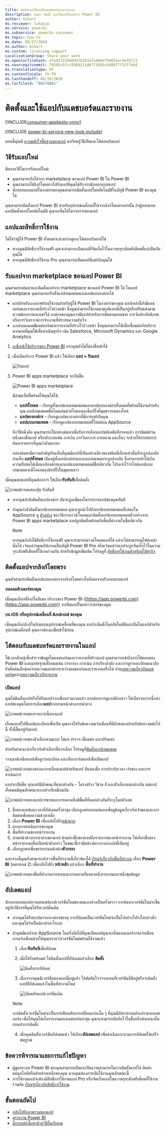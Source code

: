 ```yaml
---
title: ติดตั้งและใช้แอปกับแดชบอร์ดและรายงาน
description: ค้นหา ติดตั้ง และใช้แอปในบริการ Power BI
author: mihart
ms.reviewer: lukaszp
ms.service: powerbi
ms.subservice: powerbi-consumer
ms.topic: how-to
ms.date: 08/17/2020
ms.author: mihart
ms.custom: licensing support
LocalizationGroup: Share your work
ms.openlocfilehash: d7ad3722b609d76383a7a404ef94655ec9ef8711
ms.sourcegitcommit: 7d505cb7cc9360211d67f1056cb488f7f15ffab4
ms.translationtype: HT
ms.contentlocale: th-TH
ms.lasthandoff: 08/19/2020
ms.locfileid: "88578081"
---
```

# <a name="install-and-use-apps-with-dashboards-and-reports-in-power-bi"></a>ติดตั้งและใช้แอปกับแดชบอร์ดและรายงาน

[!INCLUDE[consumer-appliesto-ynny](../includes/consumer-appliesto-ynny.md)]

[!INCLUDE [power-bi-service-new-look-include](../includes/power-bi-service-new-look-include.md)]

ตอนนี้คุณมี [ความเข้าใจพื้นฐานของแอป](end-user-apps.md) มาเรียนรู้วิธีเปิดและโต้ตอบกับแอป 

## <a name="ways-to-get-a-new-app"></a>วิธีรับแอปใหม่
มีหลายวิธีในการรับแอปใหม่:
* คุณสามารถรับได้จาก marketplace ของแอป Power BI ใน Power BI
* คุณสามารถใช้ลิงก์โดยตรงไปยังแอปที่คุณได้รับจากนักออกแบบแอป 
* นักออกแบบแอปในองค์กรของคุณสามารถติดตั้งแอปโดยอัตโนมัติในบัญชี Power BI ของคุณได้

คุณสามารถติดตั้งแอป Power BI สำหรับอุปกรณ์เคลื่อนที่ได้จากลิงก์โดยตรงเท่านั้น ถ้าผู้ออกแบบแอปติดตั้งแอปโดยอัตโนมัติ คุณจะเห็นได้ในรายการของแอป

## <a name="apps-and-licenses"></a>แอปและสิทธิ์การใช้งาน
ไม่ใช่ว่าผู้ใช้ Power BI ทั้งหมดจะสามารถดูและโต้ตอบกับแอปได้ 
- หากคุณมีสิทธิ์การใช้งานฟรี คุณจะสามารถเปิดแอปที่จัดเก็บไว้ในความจุระดับพรีเมียมที่แบ่งปันกับคุณได้  
- หากคุณมีสิทธิ์การใช้งาน Pro คุณสามารถเปิดแอปที่แชร์กับคุณได้

## <a name="get-the-app-from-the-power-bi-apps-marketplace"></a>รับแอปจาก marketplace ของแอป Power BI

คุณสามารถค้นหาและติดตั้งแอปจาก marketplace ของแอป Power BI ได้ ในแอป marketplace คุณสามารถรับทั้งแอปเทมเพลตและแอปแบบองค์กรได้

- แอปสำหรับ*องค์กร*พร้อมใช้งานสำหรับผู้ใช้ Power BI ในองค์กรของคุณ แอปเหล่านี้ยังมีแดชบอร์ดและรายงานที่สร้างไว้ล่วงหน้า ซึ่งคุณสามารถใช้งานตามรูปแบบที่เป็นอยู่หรือปรับแต่งตามความต้องการและแชร์ได้ องค์กรของคุณอาจมีแอปสำหรับการติดตามยอดขาย การวัดประสิทธิภาพ หรือการวิเคราะห์การจ้างงานที่ประสบความสำเร็จ
- *แอปเทมเพลต*มีแดชบอร์ดและรายงานที่สร้างไว้ล่วงหน้า ซึ่งคุณสามารถใช้เพื่อเชื่อมต่อกับบริการมากมายที่คุณใช้เพื่อดำเนินธุรกิจ เช่น Salesforce, Microsoft Dynamics และ Google Analytics

1. [ลงชื่อเข้าใช้บริการของ Power BI](./end-user-sign-in.md) หากคุณยังไม่ได้ลงชื่อเข้าใช้ 

1. เมื่อเปิดบริการ Power BI แล้ว ให้เลือก **แอป > รับแอป** 

    ![รับแอป  ](./media/end-user-app-view/power-bi-get-apps.png)

1. Power BI apps marketplace จะเปิดขึ้น

   ![Power BI apps marketplace](./media/end-user-app-view/power-bi-app-marketplace.png)

   มีสามแท็บที่พร้อมให้คุณได้ใช้:
   * **แอปทั้งหมด** - เรียกดูทั้งแอปแบบเทมเพลตและแอปแบบองค์กรทั้งหมดที่พร้อมใช้งานสำหรับคุณ แอปเทมเพลตนั้นโดดเด่นด้วยไอคอนถุงช็อปปิ้งที่มุมขวาบนของไทล์
   * **แอปขององค์กร** - เรียกดูแอปขององค์กรที่มีการแชร์กับคุณ 
   * **แอปแบบเทมเพลต** - เรียกดูแอปแบบเทมเพลตที่โฮสต์บน AppSource

   อีกวิธีหนึ่งคือ คุณสามารถใช้กล่องค้นหาเพื่อรับการเลือกแอปพลิเคชันที่กรองแล้ว การพิมพ์ส่วนหนึ่งของชื่อแอป หรือประเภทเช่น การเงิน การวิเคราะห์ การตลาด และอื่นๆ จะช่วยให้ง่ายต่อการค้นหารายการที่คุณกำลังมองหา 

   กล่องค้นหามีความสำคัญกับแท็บที่คุณมีแอปที่เปิดอย่างเดียวของชนิดที่เลือกเท่านั้นที่จะถูกส่งกลับ ถ้าแท็บ **แอปทั้งหมด** เปิดอยู่ทั้งแอปองค์กรและแบบเทมเพลตจะถูกส่งกลับ ซึ่งสามารถทำให้เกิดความสับสนได้เมื่อแอปองค์กรและแอปแบบเทมเพลตมีชื่อเดียวกัน โปรดจำไว้ว่าไทล์แอปแบบเทมเพลตจะมีไอคอนถุงช้อปปิ้งในมุมบนขวา

เมื่อคุณพบแอปที่คุณต้องการ ให้เลือก**รับทันที**เพื่อติดตั้ง

   ![ภาพหน้าจอแสดงปุ่ม รับทันที](./media/end-user-app-view/power-bi-get-it.png)

* หากคุณกำลังติดตั้งแอปองค์กร มันจะถูกเพิ่มลงในรายการแอปของคุณทันที
* ถ้าคุณกำลังติดตั้งแอปแบบเทมเพลต คุณจะถูกนำไปยังแอปแบบเทมเพลตที่เสนอใน AppSource ดู [ตัวอย่าง](end-user-app-marketing.md) ของวิธีการดาวน์โหลดและติดตั้งแอปแบบเทมเพลตตัวอย่างจาก Power BI apps marketplace แอปถูกติดตั้งพร้อมกับพื้นที่ทำงานในชื่อเดียวกัน

   > [!NOTE]
   > หากคุณกำลังใช้สิทธิ์การใช้งานฟรี คุณจะสามารถดาวน์โหลดแอปได้ แต่จะไม่สามารถดูไฟล์เหล่านั้นได้ เว้นแต่ว่าคุณอัปเกรดเป็นบัญชี Power BI Pro หรือเว้นแต่ว่าแอปจะถูกจัดเก็บไว้ในความจุระดับพรีเมียมที่ใช้งานร่วมกัน สำหรับข้อมูลเพิ่มเติม โปรดดูที่ [สิทธิ์การใช้งานสำหรับผู้ใช้ธุรกิจ](end-user-license.md)

## <a name="install-an-app-from-a-direct-link"></a>ติดตั้งแอปจากลิงก์โดยตรง
คุณยังสามารถติดตั้งแอปแบบองค์กรจากลิงก์โดยตรงในอีเมลจากตัวออกแบบแอป  

**บนคอมพิวเตอร์ของคุณ** 

เมื่อคุณเลือกที่ลิงก์ในอีเมล บริการของ Power BI ([https://app.powerbi.com](https://app.powerbi.com)) จะเปิดแอปในเบราว์เซอร์ของคุณ 

**บน iOS หรืออุปกรณ์เคลื่อนที่ Android ของคุณ** 

เมื่อคุณเลือกลิงก์ในอีเมลบนอุปกรณ์เคลื่อนที่ของคุณ แอปจะติดตั้งโดยอัตโนมัติและเปิดในแอปสำหรับอุปกรณ์เคลื่อนที่ คุณอาจต้องลงชื่อเข้าใช้ก่อน 

## <a name="interact-with-the-dashboards-and-reports-in-the-app"></a>โต้ตอบกับแดชบอร์ดและรายงานในแอป
ใช้เวลาสักครู่เพื่อสำรวจข้อมูลในแดชบอร์ดและรายงานที่สร้างแอป คุณสามารถเข้าถึงการโต้ตอบของ Power BI แบบมาตรฐานทั้งหมดเช่น การกรอง การเน้น การเรียงลำดับ และการดูรายละเอียดแนวลึก  ยังสับสนเล็กน้อยจากความแตกต่างระหว่างแดชบอร์ดและรายงานหรือไม่  อ่าน[บทความเกี่ยวกับแดชบอร์ด](end-user-dashboards.md)และ[บทความเกี่ยวกับรายงาน](end-user-reports.md)  

### <a name="open-an-app"></a>เปิดแอป

คุณได้ติดตั้งแอปหรือได้รับแอปจากเพื่อนร่วมงานแล้ว หากต้องการดูแอปดังกล่าว ให้เปิดรายการเนื้อหาแอปของคุณโดยการเลือก**แอป**จากบานหน้าต่างการนำทาง

![ภาพหน้าจอของรายการเนื้อหาแอป](./media/end-user-app-view/power-bi-apps-list.png)

เลื่อนเมาส์ไปที่แอปและเลือกเพื่อเปิด คุณอาจได้รับข้อความแจ้งเตือนที่มีลักษณะคล้ายกับข้อความต่อไปนี้ ทั้งนี้ขึ้นอยู่กับแอป:

![ภาพหน้าจอของตัวเลือกสามแบบ ได้แก่ สำรวจ เชื่อมต่อ และปรับแต่ง](./media/end-user-app-view/power-bi-customize.png)

สำหรับคำแนะนำเกี่ยวกับตัวเลือกที่ควรเลือก โปรดดูที่[ติดตั้งแอปเทมเพลต](../connect-data/service-template-apps-install-distribute.md)

วางเมาส์เหนือแอปเพื่อดูรายละเอียด และเลือกการ์ดแอปเพื่อเปิดแอป

![ภาพหน้าจอของสถานะการเลื่อนเมาส์สำหรับแอป ที่แสดงชื่อ การประทับเวลา เจ้าของ และการดำเนินการ ](./media/end-user-app-view/power-bi-apps-hover.png)

แอปจะเปิดขึ้น ทุกแอปมีลักษณะที่แตกต่างกัน - โครงสร้าง วิชวล สี และตัวเลือกแตกต่างกัน แต่แอปทั้งหมดมีคุณลักษณะบางอย่างที่เหมือนกัน

![ภาพหน้าจอของแอปการขายและการตลาดซึ่งมีพื้นที่ที่แตกต่างกันที่ระบุโดยตัวเลข ](./media/end-user-app-view/power-bi-app-numbered.png)

1. ชื่อของแอปและเวลาที่อัปเดตครั้งล่าสุด เลือกลูกศรแบบหล่นลงเพื่อดูข้อมูลเกี่ยวกับเจ้าของและการติดต่อเพื่อขอความช่วยเหลือ
1. เลือก **Power BI** เพื่อกลับไปยัง[หน้าแรก](end-user-home.md)
1. แถบการดำเนินการของคุณ 
1. พื้นที่ทำงานของหน้ารายงาน
1. บานหน้าต่างการนำทางของแอป  ด้านล่างชื่อของแอปคือรายการของหน้ารายงาน ให้เลือกชื่อของหน้ารายงานเพื่อเปิดหน้าดังกล่าว ในขณะนี้เรามีหน้า*อัตราการส่งกลับ*ที่เปิดอยู่ 
1. เลือกลูกศรเพื่อขยายบานหน้าต่าง**ตัวกรอง**

นอกจากนี้คุณยังสามารถสำรวจพื้นที่ทำงานที่เกี่ยวข้องได้ [เรียนรู้เกี่ยวกับพื้นที่ทำงาน](end-user-workspaces.md) เลือก **Power BI** (หมายเลข 2) เพื่อกลับไปยัง **หน้าหลัก** แล้วเลือก **พื้นที่ทำงาน** 

![ภาพหน้าจอของพื้นที่ทำงานการขายและการตลาดที่แสดงหนึ่งรายงานและหนึ่งชุดข้อมูล ](./media/end-user-app-view/power-bi-new-workspaces.png)

## <a name="update-an-app"></a>อัปเดตแอป 

นักออกแบบแอปอาจเผยแพร่แอปเวอร์ชันใหม่ของตนเองบ้างเป็นครั้งคราว การค้นหาเวอร์ชันใหม่จะขึ้นอยู่กับวิธีการที่คุณได้รับเวอร์ชันเดิม 

* หากคุณได้รับแอปมาจากองค์กรของคุ การอัปเดตเป็นเวอร์ชันใหม่จะเป็นไปอย่างโปร่งใสอย่างยิ่ง และคุณไม่จำเป็นต้องทำอะไรเลย 

* ถ้าคุณมีแอปจาก AppSource ในครั้งถัดไปที่คุณเปิดแอปคุณจะเห็นแบนเนอร์การแจ้งเตือน การแจ้งเตือนช่วยให้คุณทราบว่าเวอร์ชันใหม่พร้อมใช้งานแล้ว 

    1. เลือก**รับทันที**เพื่ออัปเดต  

        <!--![App update notification](./media/end-user-app-view/power-bi-new-app-version-notification.png) -->

    2. เมื่อได้รับพร้อมท์ ให้ติดตั้งแอปที่อัปเดตแล้วเลือก **ติดตั้ง** 

        ![ติดตั้งการอัปเดต](./media/end-user-app-view/power-bi-install.png) 

    3. เนื่องจากคุณมีเวอร์ชันของแอปนี้อยู่แล้ว ให้ตัดสินใจว่าจะแทนที่เวอร์ชันที่มีอยู่หรือจะติดตั้งแอปที่อัปเดตแล้วในพื้นที่ทำงานใหม่   

        ![เขียนทับแอปเวอร์ชันเดิม](./media/end-user-app-view/power-bi-already-installed.png) 

     > [!NOTE] 
     > การติดตั้งเวอร์ชั่นใหม่จะเป็นการเขียนทับการเปลี่ยนแปลงใด ๆ ที่คุณมีกับรายงานดังกล่าวและแดชบอร์ด เพื่อให้คุณได้เก็บรายงานและแดชบอร์ดล่าสุด คุณจะสามารถบันทึกไว้ในชื่อหรือตำแหน่งอื่นก่อนทำการติดตั้ง 

    4. เมื่อคุณติดตั้งเวอร์ชันอัปเดตแล้ว ให้เลือก**อัปเดตแอป** เพื่อดำเนินกระบวนการอัปเดตให้เสร็จสมบูรณ์ 

## <a name="considerations-and-troubleshooting"></a>ข้อควรพิจารณาและการแก้ไขปัญหา

- ผู้ดูแลระบบ Power BI ของคุณสามารถเปิดและปิดความสามารถในการติดตั้งแอปได้ ติดต่อแผนกไอทีหรือฝ่ายช่วยเหลือของคุณ หากคุณต้องการเปิดใช้งานคุณลักษณะนี้    
- การใช้งานแอปจะต้องมีสิทธิ์การใช้งานแบบ Pro หรือจัดเก็บแอปในความจุระดับพรีเมี่ยมที่ใช้งานร่วมกัน [เรียนรู้เกี่ยวกับสิทธิ์การใช้งาน](end-user-license.md)


## <a name="next-steps"></a>ขั้นตอนถัดไป
* [กลับไปยังภาพรวมของแอป](end-user-apps.md)
* [ดูรายงาน Power BI](end-user-report-open.md)
* [มีการแชร์เนื้อหาด้วยวิธีอื่นกับคุณ](end-user-shared-with-me.md)

